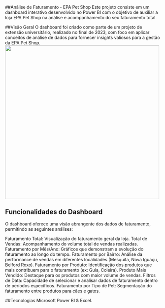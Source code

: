 ##Análise de Faturamento - EPA Pet Shop
Este projeto consiste em um dashboard interativo desenvolvido no Power BI com o objetivo de auxiliar a loja EPA Pet Shop na análise e acompanhamento do seu faturamento total.

##Visão Geral
O dashboard foi criado como parte de um projeto de extensão universitário, realizado no final de 2023, com foco em aplicar conceitos de análise de dados para fornecer insights valiosos para a gestão da EPA Pet Shop.
<img src="https://github.com/user-attachments/assets/e0390908-ea59-484c-ad52-5df8e9f19aa2" width=500/>

## Funcionalidades do Dashboard
O dashboard oferece uma visão abrangente dos dados de faturamento, permitindo as seguintes análises:

Faturamento Total: Visualização do faturamento geral da loja.
Total de Vendas: Acompanhamento do volume total de vendas realizadas.
Faturamento por Mês/Ano: Gráficos que demonstram a evolução do faturamento ao longo do tempo.
Faturamento por Bairro: Análise da performance de vendas em diferentes localidades (Mesquita, Nova Iguaçu, Belford Roxo).
Faturamento por Produto: Identificação dos produtos que mais contribuem para o faturamento (ex: Guia, Coleira).
Produto Mais Vendido: Destaque para os produtos com maior volume de vendas.
Filtros de Data: Capacidade de selecionar e analisar dados de faturamento dentro de períodos específicos.
Faturamento por Tipo de Pet: Segmentação do faturamento entre produtos para cães e gatos.

##Tecnologias
Microsoft Power BI & Excel.
